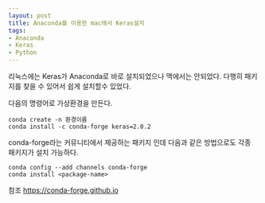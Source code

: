 ```yaml
---
layout: post
title: Anaconda를 이용한 mac에서 Keras설치
tags:
- Anaconda
- Keras
- Python
---
```


리눅스에는 Keras가 Anaconda로 바로 설치되었으나 맥에서는 안되었다. 다행히 패키지를 찾을 수 있어서 쉽게 설치할수 있었다.

다음의 명령어로 가상환경을 만든다.

```
conda create -n 환경이름
conda install -c conda-forge keras=2.0.2
```

conda-forge라는 커뮤니티에서 제공하는 패키지 인데 다음과 같은 방법으로도 각종 패키지가 설치 가능하다.

```
conda config --add channels conda-forge
conda install <package-name>
```
참조 
https://conda-forge.github.io